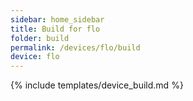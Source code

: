 ```yaml
---
sidebar: home_sidebar
title: Build for flo
folder: build
permalink: /devices/flo/build
device: flo
---
```

{% include templates/device_build.md %}
